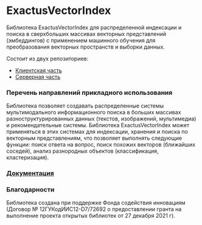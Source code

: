 # ExactusVectorIndex


Библиотека ExactusVectorIndex для распределенной индексации и поиска в сверхбольших массивах векторных представлений (эмбеддингов) с применением машинного обучения для преобразования векторных пространств и выборки данных.  


Состоит из двух репозиториев:
* [Клиентская часть](https://gitlab.com/vecindexer/vecindexerclient)
* [Серверная часть](https://gitlab.com/vecindexer/vecindexercpp)

### Перечень направлений прикладного использования


Библиотека позволяет создавать распределенные системы мультимодального информационного поиска в больших массивах разноструктурированных данных (текстов, изображений, мультимедиа) и рекомендательные системы. Библиотека ExactusVectorIndex может применяться в этих системах для индексации, хранения и поиска по векторным представлениям, что позволяет выполнять следующие функции: поиск ответа на вопрос, поиск похожих векторов (ближайших соседей), анализ разнородных объектов (классификация, кластеризация). 



### [Документация](https://exactusvectorindex.readthedocs.io/)


### Благодарности

Библиотека создана при поддержке Фонда содействия инновациям (Договор № 12ГУКодИИС12-D7/72692 о предоставлении гранта на выполнение проекта открытых библиотек от 27 декабря 2021 г).   
